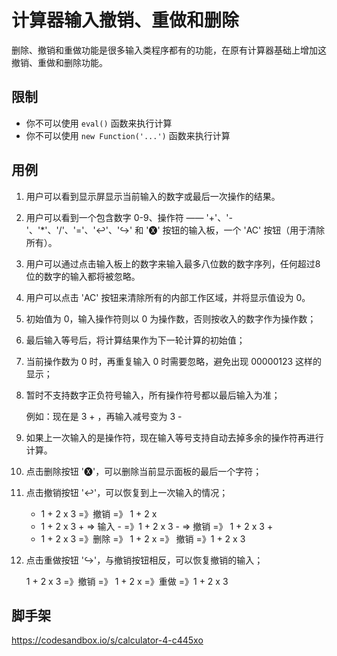 # 计算器输入撤销、重做和删除

删除、撤销和重做功能是很多输入类程序都有的功能，在原有计算器基础上增加这撤销、重做和删除功能。

## 限制

- 你不可以使用 `eval()` 函数来执行计算
- 你不可以使用 `new Function('...')` 函数来执行计算

## 用例

1. 用户可以看到显示屏显示当前输入的数字或最后一次操作的结果。
2. 用户可以看到一个包含数字 0-9、操作符 —— '+'、'-'、'*'、'/'、'='、'↩'、'↪' 和 '🅧' 按钮的输入板，一个 'AC' 按钮（用于清除所有）。
3. 用户可以通过点击输入板上的数字来输入最多八位数的数字序列，任何超过8位的数字的输入都将被忽略。
4. 用户可以点击 'AC' 按钮来清除所有的内部工作区域，并将显示值设为 0。
5. 初始值为 0，输入操作符则以 0 为操作数，否则按收入的数字作为操作数；
6. 最后输入等号后，将计算结果作为下一轮计算的初始值；
7. 当前操作数为 0 时，再重复输入 0 时需要忽略，避免出现 00000123 这样的显示；
8. 暂时不支持数字正负符号输入，所有操作符号都以最后输入为准；

    例如：现在是 3 + ，再输入减号变为 3 -

9. 如果上一次输入的是操作符，现在输入等号支持自动去掉多余的操作符再进行计算。
10. 点击删除按钮 '🅧'，可以删除当前显示面板的最后一个字符；
11. 点击撤销按钮 '↩'，可以恢复到上一次输入的情况；

    - 1 + 2 x 3 =》撤销 =》 1 + 2 x
    - 1 + 2 x 3 + => 输入 - =》1 + 2 x 3 - => 撤销 =》 1 + 2 x 3 +
    - 1 + 2 x 3 =》删除 =》 1 + 2 x =》 撤销 =》1 + 2 x 3

12. 点击重做按钮 '↪'，与撤销按钮相反，可以恢复撤销的输入；

    1 + 2 x 3 =》撤销 =》 1 + 2 x =》重做 =》1 + 2 x 3

## 脚手架

https://codesandbox.io/s/calculator-4-c445xo

